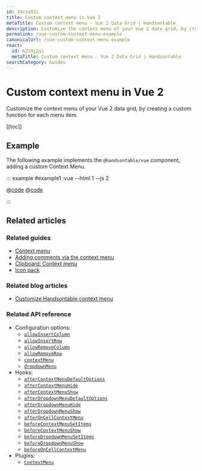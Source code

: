 ```yaml
---
id: 34csx83i
title: Custom context menu in Vue 2
metaTitle: Custom context menu - Vue 2 Data Grid | Handsontable
description: Customize the context menu of your Vue 2 data grid, by creating a custom function for each menu item.
permalink: /vue-custom-context-menu-example
canonicalUrl: /vue-custom-context-menu-example
react:
  id: 6218j2a1
  metaTitle: Custom context menu - Vue 2 Data Grid | Handsontable
searchCategory: Guides
---
```


# Custom context menu in Vue 2

Customize the context menu of your Vue 2 data grid, by creating a custom function for each menu item.

[[toc]]

## Example

The following example implements the `@handsontable/vue` component, adding a custom Context Menu.

::: example #example1 :vue --html 1 --js 2

@[code](@/content/guides/integrate-with-vue/vue-custom-context-menu-example/vue/example1.html)
@[code](@/content/guides/integrate-with-vue/vue-custom-context-menu-example/vue/example1.js)

:::

## Related articles

### Related guides

- [Context menu](@/guides/accessories-and-menus/context-menu/context-menu.md)
- [Adding comments via the context menu](@/guides/cell-features/comments/comments.md#add-comments-via-the-context-menu)
- [Clipboard: Context menu](@/guides/cell-features/clipboard/clipboard.md#context-menu)
- [Icon pack](@/guides/accessories-and-menus/icon-pack/icon-pack.md)

### Related blog articles

- [Customize Handsontable context menu](https://handsontable.com/blog/customize-handsontable-context-menu)

### Related API reference

- Configuration options:
  - [`allowInsertColumn`](@/api/options.md#allowinsertcolumn)
  - [`allowInsertRow`](@/api/options.md#allowinsertrow)
  - [`allowRemoveColumn`](@/api/options.md#allowremovecolumn)
  - [`allowRemoveRow`](@/api/options.md#allowremoverow)
  - [`contextMenu`](@/api/options.md#contextmenu)
  - [`dropdownMenu`](@/api/options.md#dropdownmenu)
- Hooks:
  - [`afterContextMenuDefaultOptions`](@/api/hooks.md#aftercontextmenudefaultoptions)
  - [`afterContextMenuHide`](@/api/hooks.md#aftercontextmenuhide)
  - [`afterContextMenuShow`](@/api/hooks.md#aftercontextmenushow)
  - [`afterDropdownMenuDefaultOptions`](@/api/hooks.md#afterdropdownmenudefaultoptions)
  - [`afterDropdownMenuHide`](@/api/hooks.md#afterdropdownmenuhide)
  - [`afterDropdownMenuShow`](@/api/hooks.md#afterdropdownmenushow)
  - [`afterOnCellContextMenu`](@/api/hooks.md#afteroncellcontextmenu)
  - [`beforeContextMenuSetItems`](@/api/hooks.md#beforecontextmenusetitems)
  - [`beforeContextMenuShow`](@/api/hooks.md#beforecontextmenushow)
  - [`beforeDropdownMenuSetItems`](@/api/hooks.md#beforedropdownmenusetitems)
  - [`beforeDropdownMenuShow`](@/api/hooks.md#beforedropdownmenushow)
  - [`beforeOnCellContextMenu`](@/api/hooks.md#beforeoncellcontextmenu)
- Plugins:
  - [`ContextMenu`](@/api/contextMenu.md)
